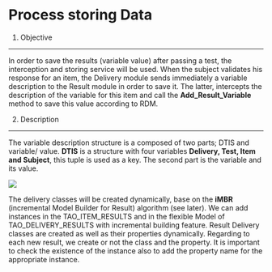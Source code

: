 <!--
created_at: '2011-03-10 11:34:29'
updated_at: '2013-03-13 13:09:58'
authors:
    - 'Jérôme Bogaerts'
tags:
    - 'Results And Events'
-->



Process storing Data
====================

1. Objective
------------

In order to save the results (variable value) after passing a test, the interception and storing service will be used. When the subject validates his response for an item, the Delivery module sends immediately a variable description to the Result module in order to save it. The latter, intercepts the description of the variable for this item and call the **Add_Result_Variable** method to save this value according to RDM.

2. Description
--------------

The variable description structure is a composed of two parts; DTIS and variable/ value. **DTIS** is a structure with four variables **Delivery, Test, Item and Subject**, this tuple is used as a key. The second part is the variable and its value.

![](http://forge.taotesting.com/attachments/download/476/RM_interception_Result.jpg)

The delivery classes will be created dynamically, base on the **iMBR** (incremental Model Builder for Result) algorithm (see later). We can add instances in the TAO_ITEM_RESULTS and in the flexible Model of TAO_DELIVERY_RESULTS with incremental building feature. Result Delivery classes are created as well as their properties dynamically. Regarding to each new result, we create or not the class and the property. It is important to check the existence of the instance also to add the property name for the appropriate instance.


